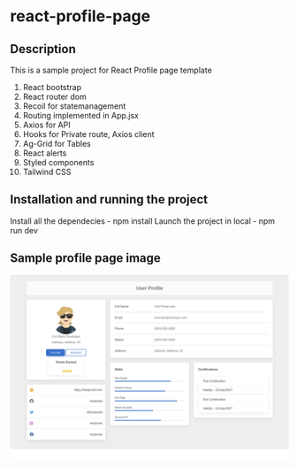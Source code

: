 # react-profile-page

## Description

This is a sample project for React Profile page template

1. React bootstrap
2. React router dom
3. Recoil for statemanagement
4. Routing implemented in App.jsx
5. Axios for API
6. Hooks for Private route, Axios client
7. Ag-Grid for Tables
8. React alerts
9. Styled components
10. Tailwind CSS

## Installation and running the project

Install all the dependecies - npm install
Launch the project in local - npm run dev

## Sample profile page image

![React profile page template](./resources/profile-page-image.png)
